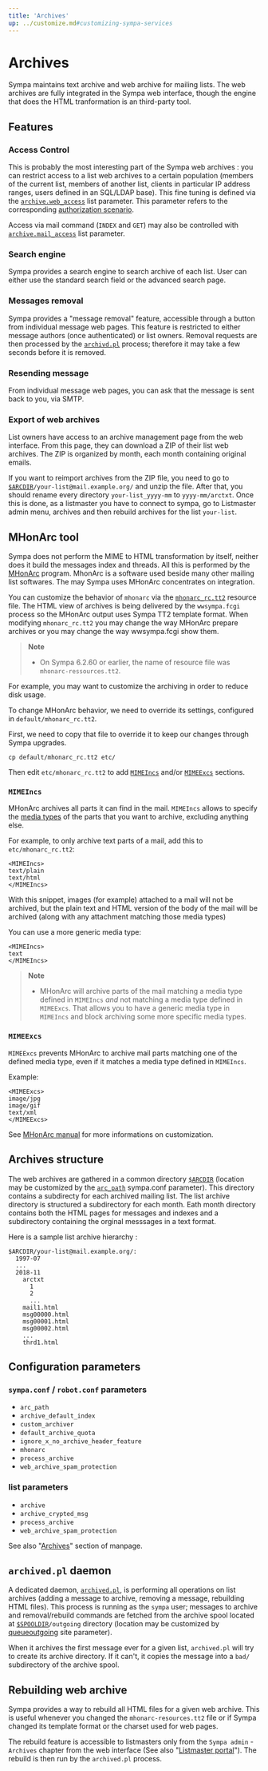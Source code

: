 ```yaml
---
title: 'Archives'
up: ../customize.md#customizing-sympa-services
---
```


Archives
========

Sympa maintains text archive and web archive for mailing lists.
The web archives are fully integrated in the Sympa web interface, though the
engine that does the HTML tranformation is an third-party tool.

Features
--------

### Access Control

This is probably the most interesting part of the Sympa web archives : you can
restrict access to a list web archives to a certain population (members of the
current list, members of another list, clients in particular IP address ranges,
users defined in an SQL/LDAP base). This fine tuning is defined via the
[`archive.web_access`](/gpldoc/man/sympa_config.5.html#archive) list parameter. This
parameter refers to the corresponding
[authorization scenario](../costomize/basics-scenarios.md).

Access via mail command (`INDEX` and `GET`) may also be controlled with
[`archive.mail_access`](/gpldoc/man/sympa_config.5.html#archive) list parameter.

### Search engine

Sympa provides a search engine to search archive of each list. User can either
use the standard search field or the advanced search page.

### Messages removal

Sympa provides a "message removal" feature, accessible through a button from
individual message web pages. This feature is restricted to either message
authors (once authenticated) or list owners. Removal requests are then
processed by the [`archivd.pl`](/gpldoc/man/archived.8.html) process; therefore it
may take a few seconds before it is removed.

### Resending message

From individual message web pages, you can ask that the message is sent back
to you, via SMTP.

### Export of web archives

List owners have access to an archive management page from the web interface.
From this page, they can download a ZIP of their list web archives. The ZIP is
organized by month, each month containing original emails.

If you want to reimport archives from the ZIP file, you need to go to
[`$ARCDIR`](../layout.md#arcdir)`/your-list@mail.example.org/` and unzip the file. After that, you
should rename every directory `your-list_yyyy-mm` to `yyyy-mm/arctxt`. Once
this is done, as a listmaster you have to connect to sympa, go to Listmaster
admin menu, archives and then rebuild archives for the list `your-list`.

MHonArc tool
------------

Sympa does not perform the MIME to HTML transformation by itself, neither does
it build the messages index and threads. All this is performed by the
[MHonArc](https://www.mhonarc.org) program. MhonArc is a software used beside
many other mailing list softwares. The may Sympa uses MHonArc concentrates on
integration.

You can customize the behavior of `mhonarc` via the
[`mhonarc_rc.tt2`](/gpldoc/man/mhonarc_rc.tt2.5.html) resource file.
The HTML view of archives is being delivered by the `wwsympa.fcgi` process so
the MHonArc output uses Sympa TT2 template format. When modifying
`mhonarc_rc.tt2` you may change the way MHonArc prepare archives or
you may change the way wwsympa.fcgi show them.

> **Note**
>
>   * On Sympa 6.2.60 or earlier, the name of resource file was
>     `mhonarc-ressources.tt2`.

For example, you may want to customize the archiving in order to reduce disk
usage.

To change MHonArc behavior, we need to override its settings, configured in
``default/mhonarc_rc.tt2``.

First, we need to copy that file to override it to keep our changes through
Sympa upgrades.

```
cp default/mhonarc_rc.tt2 etc/
```

Then edit ``etc/mhonarc_rc.tt2`` to add
[``MIMEIncs``](https://www.mhonarc.org/MHonArc/doc/resources/mimeincs.html)
and/or
[``MIMEExcs``](https://www.mhonarc.org/MHonArc/doc/resources/mimeexcs.html)
sections.

### ``MIMEIncs``

MHonArc archives all parts it can find in the mail. ``MIMEIncs`` allows to
specify the [media types](https://en.wikipedia.org/wiki/Media_type) of the
parts that you want to archive, excluding anything else.

For example, to only archive text parts of a mail, add this to
``etc/mhonarc_rc.tt2``:

```
<MIMEIncs>
text/plain
text/html
</MIMEIncs>
```

With this snippet, images (for example) attached to a mail will not be
archived, but the plain text and HTML version of the body of the mail will be
archived (along with any attachment matching those media types)

You can use a more generic media type:

```
<MIMEIncs>
text
</MIMEIncs>
```

> **Note**
>
>   * MHonArc will archive parts of the mail matching a media type defined
>     in ``MIMEIncs`` *and* not matching a media type defined in ``MIMEExcs``.
>     That allows you to have a generic media type in ``MIMEIncs`` and block
>     archiving some more specific media types.

### ``MIMEExcs``

``MIMEExcs`` prevents MHonArc to archive mail parts matching one of the defined
media type, even if it matches a media type defined in ``MIMEIncs``.

Example:
```
<MIMEExcs>
image/jpg
image/gif
text/xml
</MIMEExcs>
```

See [MHonArc manual](https://www.mhonarc.org/MHonArc/doc/mhonarc.html) for
more informations on customization.

Archives structure
------------------

The web archives are gathered in a common directory
[`$ARCDIR`](../layout.md#arcdir) (location may be customized by the
[`arc_path`](/gpldoc/man/sympa_config.5.html#arc_path) sympa.conf parameter).
This directory contains a subdirecty for each archived mailing list.
The list archive directory is structured a subdirectory for each month.
Eath month directory contains both the HTML pages for messages and indexes
and a subdirectory containing the orginal messsages in a text format.

Here is a sample list archive hierarchy :

``` code
$ARCDIR/your-list@mail.example.org/:
  1997-07
  ...
  2018-11
    arctxt
      1
      2
      ...
    mail1.html
    msg00000.html
    msg00001.html
    msg00002.html
    ...
    thrd1.html
```

Configuration parameters
------------------------

### `sympa.conf` / `robot.conf` parameters

  * `arc_path`
  * `archive_default_index`
  * `custom_archiver`
  * `default_archive_quota`
  * `ignore_x_no_archive_header_feature`
  * `mhonarc`
  * `process_archive`
  * `web_archive_spam_protection`

### list parameters

  * `archive`
  * `archive_crypted_msg`
  * `process_archive`
  * `web_archive_spam_protection`

See also "[Archives](/gpldoc/man/sympa_config.5.html#archives)" section of manpage.

`archived.pl` daemon
--------------------

A dedicated daemon, [`archived.pl`](/gpldoc/man/archived.8.html), is performing all
operations on list archives (adding a message to archive, removing a message,
rebuilding HTML files). This process is running as the `sympa` user; messages
to archive and removal/rebuild commands are fetched from the archive spool
located at [``$SPOOLDIR``](../layout.md#spooldir)``/outgoing`` directory
(location may be customized by
[queueoutgoing](/gpldoc/man/sympa_config.5.html#queueoutgoing) site parameter).

When it archives the first message ever for a given list, `archived.pl` will
try to create its archive directory. If it can't, it copies the message into a
`bad/` subdirectory of the archive spool.

Rebuilding web archive
----------------------

Sympa provides a way to rebuild all HTML files for a given web archive. This is useful whenever you changed the `mhonarc-resources.tt2` file or if Sympa changed its template format or the charset used for web pages.

The rebuild feature is accessible to listmasters only from the `Sympa admin` - `Archives` chapter from the web interface (See also
"[Listmaster portal](../admin/web-interface.md#listmaster-portal)").
The rebuild is then run by the `archived.pl` process.

<!--
Importing archives
------------------

If you are moving from another mailing list software to Sympa, you are also facing messages archive import problems. Check the [Contrib section](http://www.sympa.org/wiki/contribs/index "http://www.sympa.org/wiki/contribs/index") for useful migration tools.
-->

